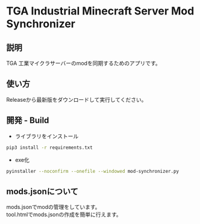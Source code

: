 # TGA Industrial Minecraft Server Mod Synchronizer

## 説明
TGA 工業マイクラサーバーのmodを同期するためのアプリです。

## 使い方
Releaseから最新版をダウンロードして実行してください。

## 開発 - Build
- ライブラリをインストール
```sh
pip3 install -r requirements.txt
```

- exe化
```sh
pyinstaller --noconfirm --onefile --windowed mod-synchronizer.py
```

## mods.jsonについて
mods.jsonでmodの管理をしています。  
tool.htmlでmods.jsonの作成を簡単に行えます。